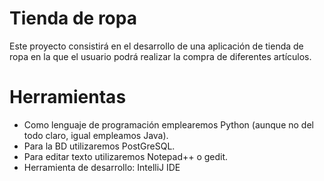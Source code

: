 # Tienda de ropa
Este proyecto consistirá en el desarrollo de una aplicación de tienda de ropa en la que el usuario podrá realizar la compra de diferentes artículos.

# Herramientas

- Como lenguaje de programación emplearemos Python (aunque no del todo claro, igual empleamos Java).
- Para la BD utilizaremos PostGreSQL.
- Para editar texto utilizaremos Notepad++ o gedit.
- Herramienta de desarrollo: IntelliJ IDE
